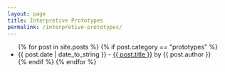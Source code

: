 ```yaml
---
layout: page
title: Interpretive Prototypes
permalink: /interpretive-prototypes/ 
---
```


<div id="posts">
  <ul>
    {% for post in site.posts %}
	{% if post.category == "prototypes" %}
      <li><span>{{ post.date | date_to_string }}</span> - <a href="{{ site.baseurl }}{{ post.url }}">{{ post.title }}</a> by <span class="italic">{{ post.author }}</span></li>
	{% endif %}    
{% endfor %}
  </ul>
</div>
